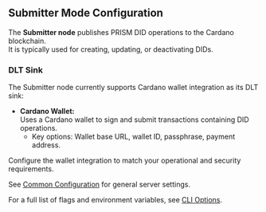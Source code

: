 ## Submitter Mode Configuration

The **Submitter node** publishes PRISM DID operations to the Cardano blockchain.  
It is typically used for creating, updating, or deactivating DIDs.

### DLT Sink

The Submitter node currently supports Cardano wallet integration as its DLT sink:

- **Cardano Wallet:**  
  Uses a Cardano wallet to sign and submit transactions containing DID operations.
  - Key options: Wallet base URL, wallet ID, passphrase, payment address.

Configure the wallet integration to match your operational and security requirements.

See [Common Configuration](./common.md) for general server settings.

For a full list of flags and environment variables, see [CLI Options](../references/cli-options.md).
